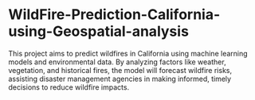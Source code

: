 # WildFire-Prediction-California-using-Geospatial-analysis
This project aims to predict wildfires in California using machine learning models and environmental data. By analyzing factors like weather, vegetation, and historical fires, the model will forecast wildfire risks, assisting disaster management agencies in making informed, timely decisions to reduce wildfire impacts.
